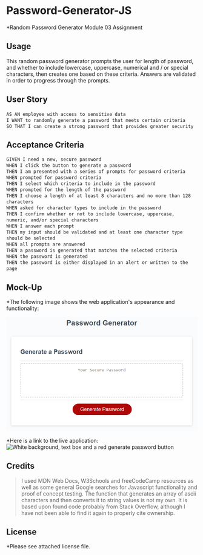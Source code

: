 # Password-Generator-JS
*Random Password Generator Module 03 Assignment

## Usage

This random password generator prompts the user for length of password, and whether to include lowercase, uppercase, numerical and / or special characters, then creates one based on these criteria. Answers are validated in order to progress through the prompts.

## User Story

```
AS AN employee with access to sensitive data
I WANT to randomly generate a password that meets certain criteria
SO THAT I can create a strong password that provides greater security
```

## Acceptance Criteria

```
GIVEN I need a new, secure password
WHEN I click the button to generate a password
THEN I am presented with a series of prompts for password criteria
WHEN prompted for password criteria
THEN I select which criteria to include in the password
WHEN prompted for the length of the password
THEN I choose a length of at least 8 characters and no more than 128 characters
WHEN asked for character types to include in the password
THEN I confirm whether or not to include lowercase, uppercase, numeric, and/or special characters
WHEN I answer each prompt
THEN my input should be validated and at least one character type should be selected
WHEN all prompts are answered
THEN a password is generated that matches the selected criteria
WHEN the password is generated
THEN the password is either displayed in an alert or written to the page
```

## Mock-Up

*The following image shows the web application's appearance and functionality:

![The Password Generator application displays a red button to "Generate Password".](./assets/img/03-javascript-homework-demo.png)

*Here is a link to the live application: ![White background, text box and a red generate password button](...)

## Credits

>I used MDN Web Docs, W3Schools and freeCodeCamp resources as well as some general Google searches for Javascript functionality and proof of concept testing. The function that generates an array of ascii characters and then converts it to string values is not my own. It is based upon found code probably from Stack Overflow, although I have not been able to find it again to properly cite ownership.

## License

*Please see attached license file.